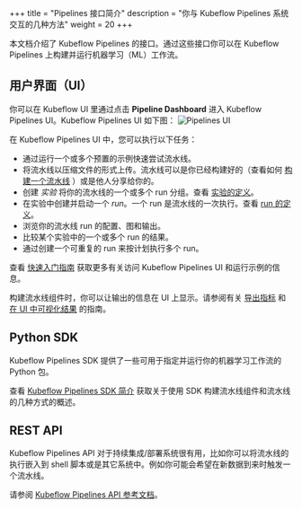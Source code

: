 +++
title = "Pipelines 接口简介"
description = "你与 Kubeflow Pipelines 系统交互的几种方法"
weight = 20
+++

本文档介绍了 Kubeflow Pipelines 的接口。通过这些接口你可以在 Kubeflow Pipelines
上构建并运行机器学习（ML）工作流。

## 用户界面（UI）

你可以在 Kubeflow UI 里通过点击 **Pipeline Dashboard** 进入 Kubeflow Pipelines UI。Kubeflow Pipelines UI 如下图：
  <img src="/docs/images/pipelines-ui.png" 
    alt="Pipelines UI"
    class="mt-3 mb-3 border border-info rounded">

在 Kubeflow Pipelines UI 中，您可以执行以下任务：

* 通过运行一个或多个预置的示例快速尝试流水线。
* 将流水线以压缩文件的形式上传。流水线可以是你已经构建好的（查看如何 [构建一个流水线](/docs/pipelines/sdk/build-component/#compile-the-pipeline) ）或是他人分享给你的。
* 创建 *实验* 将你的流水线的一个或多个 run 分组。查看 [实验的定义](/docs/pipelines/overview/concepts/experiment/)。
* 在实验中创建并启动一个 *run*。一个 run 是流水线的一次执行。查看 [run 的定义](/docs/pipelines/overview/concepts/run/)。
* 浏览你的流水线 run 的配置、图和输出。
* 比较某个实验中的一个或多个 run 的结果。
* 通过创建一个可重复的 run 来按计划执行多个 run。

查看 [快速入门指南](/docs/pipelines/pipelines-quickstart/) 获取更多有关访问 Kubeflow Pipelines UI 和运行示例的信息。

构建流水线组件时，你可以让输出的信息在 UI 上显示。请参阅有关 [导出指标](/docs/pipelines/sdk/pipelines-metrics/) 和 [在 UI 中可视化结果](/docs/pipelines/sdk/output-viewer/) 的指南。

## Python SDK

Kubeflow Pipelines SDK 提供了一些可用于指定并运行你的机器学习工作流的 Python 包。

查看 [Kubeflow Pipelines 
SDK 简介](/docs/pipelines/sdk/sdk-overview/) 获取关于使用 SDK 构建流水线组件和流水线的几种方式的概述。

## REST API

Kubeflow Pipelines API 对于持续集成/部署系统很有用，比如你可以将流水线的执行嵌入到 shell 脚本或是其它系统中。例如你可能会希望在新数据到来时触发一个流水线。

请参阅 [Kubeflow Pipelines API 参考文档](/docs/pipelines/reference/api/kubeflow-pipeline-api-spec/)。
